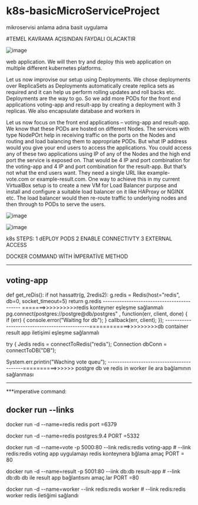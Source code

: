 # k8s-basicMicroServiceProject
mikroservisi anlama adına basit uygulama 

#TEMEL KAVRAMA AÇISINDAN FAYDALI OLACAKTIR 

![image](https://github.com/ahmetcanyilmaz2022/k8s-basicMicroServiceProject/assets/121444420/f8e1a123-4c55-4cb8-9095-d09bdf1f8edf)


web application. We will then try and deploy this web application on multiple
different kubernetes platforms.

Let us now improvise our setup using Deployments. We chose deployments over
ReplicaSets as Deployments automatically create replica sets as required and it can
help us perform rolling updates and roll backs etc. Deployments are the way to go. So
we add more PODs for the front end applications voting-app and result-app by
creating a deployment with 3 replicas. We also encapsulate database and workers in

Let us now focus on the front end applications – voting-app and result-app. We know
that these PODs are hosted on different Nodes. The services with type NodePOrt help
in receiving traffic on the ports on the Nodes and routing and load balancing them to
appropriate PODs. But what IP address would you give your end users to access the
applications. You could access any of these two applications using IP of any of the
Nodes and the high end port the service is exposed on. That would be 4 IP and port
combination for the voting-app and 4 IP and port combination for the result-app. But
that’s not what the end users want. They need a single URL like example-vote.com or
example-result.com. One way to achieve this in my current VirtualBox setup is to
create a new VM for Load Balancer purpose and install and configure a suitable load
balancer on it like HAProxy or NGINX etc. The load balancer would then re-route
traffic to underlying nodes and then through to PODs to serve the users.

![image](https://github.com/ahmetcanyilmaz2022/k8s-basicMicroServiceProject/assets/121444420/1d2d0255-7e6f-412c-86ff-d4e4f52263b2)

![image](https://github.com/ahmetcanyilmaz2022/k8s-basicMicroServiceProject/assets/121444420/2217fe60-cccd-4e12-ac8b-8a85cfcfb3e4)

k8s STEPS:
1 dEPLOY PODS
2 ENABLE CONNECTIVTY
3 EXTERNAL ACCESS





DOCKER COMMAND WİTH İMPERATİVE METHOD  



--------------------------------------------------------------------------------------------------------------------------------------------------
voting-app
------------------------------------------
def get_reDis():
    if not hassattr(g, 2redis2):
      g.redis = Redis(host="redis", db=0, socket_timeout=5)
    return g.redis
-------------------------------------------    =======>>>>>>>>>>redis konteyner eşleşme sağlanmalı
pg.connect(postgres://postgre@db/postgres" , function(err, client, done) {
    if (err) {
      console.error("Waiting for db");
    }
    callback(err, client);
    });
----------------------------------------------============>>>>>>>>>db container result app iletişimi eşleşme sağlanmalı 

try {
  Jedis redis = connectToRedis("redis");
  Connection dbConn = connectToDB("DB");

  System.err.printin("Waching vote queu");
------------------------------------------==========>>>>>> postgre db ve redis in worker ile ara bağlamının sağlanması 

--------------------------------------------------------------------------------------------------------------------------------------------------------






***imperative command:

docker run --links
-----

docker run -d --name=redis redis       port =6379

docker run -d --name=redis postgres:9.4         PORT =5332

docker run -d --name=vote -p 5000:80 --link redis:redis voting-app     # --link redis:redis voting app uygulamayı redis konteynera bğlama amaç    PORT = 80

docker run -d --name=result -p 5001:80 --iink db:db result-app          # --link db:db db ile result app bağlantısını amaç.lar       PORT =80

docker run -d --name=worker --link redis:redis worker                   # --link redis:redis worker redis iletiğimi sağlandı  


